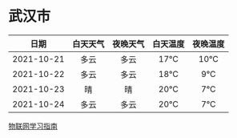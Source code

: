 # 武汉市
|日期|白天天气|夜晚天气|白天温度|夜晚温度|
|:--:|:--:|:--:|:--:|:--:|
|2021-10-21|多云|多云|17℃|10℃|
|2021-10-22|多云|多云|18℃|9℃|
|2021-10-23|晴|晴|20℃|7℃|
|2021-10-24|多云|多云|20℃|7℃|
 
[物联网学习指南](http://doc.lziqi.top/IoT)
